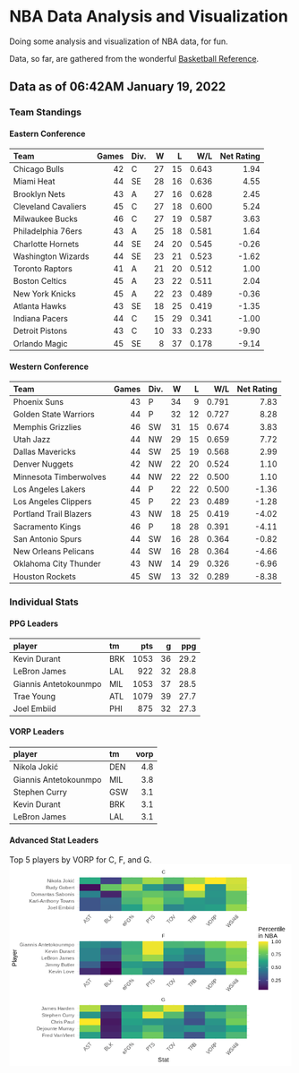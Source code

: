 # NBA Data Analysis and Visualization

Doing some analysis and visualization of NBA data, for fun.

Data, so far, are gathered from the wonderful [Basketball
Reference](https://www.basketball-reference.com/).

## Data as of 06:42AM January 19, 2022

### Team Standings

#### Eastern Conference

| Team                | Games | Div. |  W |  L |   W/L | Net Rating |
| :------------------ | ----: | :--- | -: | -: | ----: | ---------: |
| Chicago Bulls       |    42 | C    | 27 | 15 | 0.643 |       1.94 |
| Miami Heat          |    44 | SE   | 28 | 16 | 0.636 |       4.55 |
| Brooklyn Nets       |    43 | A    | 27 | 16 | 0.628 |       2.45 |
| Cleveland Cavaliers |    45 | C    | 27 | 18 | 0.600 |       5.24 |
| Milwaukee Bucks     |    46 | C    | 27 | 19 | 0.587 |       3.63 |
| Philadelphia 76ers  |    43 | A    | 25 | 18 | 0.581 |       1.64 |
| Charlotte Hornets   |    44 | SE   | 24 | 20 | 0.545 |     \-0.26 |
| Washington Wizards  |    44 | SE   | 23 | 21 | 0.523 |     \-1.62 |
| Toronto Raptors     |    41 | A    | 21 | 20 | 0.512 |       1.00 |
| Boston Celtics      |    45 | A    | 23 | 22 | 0.511 |       2.04 |
| New York Knicks     |    45 | A    | 22 | 23 | 0.489 |     \-0.36 |
| Atlanta Hawks       |    43 | SE   | 18 | 25 | 0.419 |     \-1.35 |
| Indiana Pacers      |    44 | C    | 15 | 29 | 0.341 |     \-1.00 |
| Detroit Pistons     |    43 | C    | 10 | 33 | 0.233 |     \-9.90 |
| Orlando Magic       |    45 | SE   |  8 | 37 | 0.178 |     \-9.14 |

#### Western Conference

| Team                   | Games | Div. |  W |  L |   W/L | Net Rating |
| :--------------------- | ----: | :--- | -: | -: | ----: | ---------: |
| Phoenix Suns           |    43 | P    | 34 |  9 | 0.791 |       7.83 |
| Golden State Warriors  |    44 | P    | 32 | 12 | 0.727 |       8.28 |
| Memphis Grizzlies      |    46 | SW   | 31 | 15 | 0.674 |       3.83 |
| Utah Jazz              |    44 | NW   | 29 | 15 | 0.659 |       7.72 |
| Dallas Mavericks       |    44 | SW   | 25 | 19 | 0.568 |       2.99 |
| Denver Nuggets         |    42 | NW   | 22 | 20 | 0.524 |       1.10 |
| Minnesota Timberwolves |    44 | NW   | 22 | 22 | 0.500 |       1.10 |
| Los Angeles Lakers     |    44 | P    | 22 | 22 | 0.500 |     \-1.36 |
| Los Angeles Clippers   |    45 | P    | 22 | 23 | 0.489 |     \-1.28 |
| Portland Trail Blazers |    43 | NW   | 18 | 25 | 0.419 |     \-4.02 |
| Sacramento Kings       |    46 | P    | 18 | 28 | 0.391 |     \-4.11 |
| San Antonio Spurs      |    44 | SW   | 16 | 28 | 0.364 |     \-0.82 |
| New Orleans Pelicans   |    44 | SW   | 16 | 28 | 0.364 |     \-4.66 |
| Oklahoma City Thunder  |    43 | NW   | 14 | 29 | 0.326 |     \-6.96 |
| Houston Rockets        |    45 | SW   | 13 | 32 | 0.289 |     \-8.38 |

### Individual Stats

#### PPG Leaders

| player                | tm  |  pts |  g |  ppg |
| :-------------------- | :-- | ---: | -: | ---: |
| Kevin Durant          | BRK | 1053 | 36 | 29.2 |
| LeBron James          | LAL |  922 | 32 | 28.8 |
| Giannis Antetokounmpo | MIL | 1053 | 37 | 28.5 |
| Trae Young            | ATL | 1079 | 39 | 27.7 |
| Joel Embiid           | PHI |  875 | 32 | 27.3 |

#### VORP Leaders

| player                | tm  | vorp |
| :-------------------- | :-- | ---: |
| Nikola Jokić          | DEN |  4.8 |
| Giannis Antetokounmpo | MIL |  3.8 |
| Stephen Curry         | GSW |  3.1 |
| Kevin Durant          | BRK |  3.1 |
| LeBron James          | LAL |  3.1 |

#### Advanced Stat Leaders

Top 5 players by VORP for C, F, and G.
![](README_files/figure-gfm/README-unnamed-chunk-7-1.png)<!-- -->
